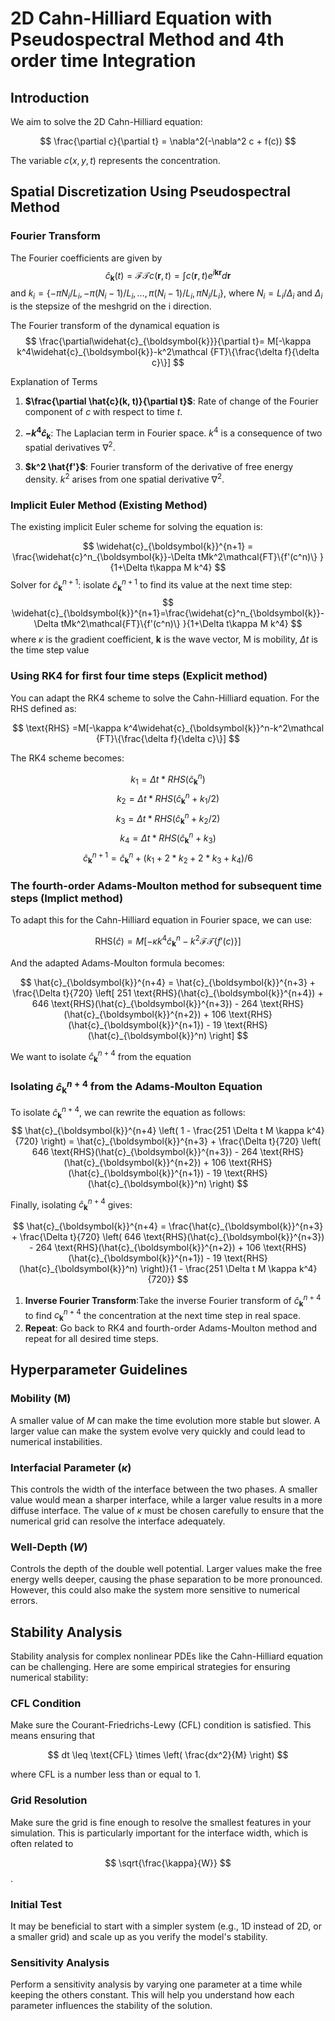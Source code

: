 # 2D Cahn-Hilliard Equation with Pseudospectral Method and 4th order time Integration
## Introduction

We aim to solve the 2D Cahn-Hilliard equation:

$$
\frac{\partial c}{\partial t} = \nabla^2(-\nabla^2 c + f(c))
$$

The variable $c(x,y,t)$ represents the concentration.

## Spatial Discretization Using Pseudospectral Method

### Fourier Transform

The Fourier coefficients are given by 
$$
\widehat{c}_{\boldsymbol{k}}(t)=\mathcal {FT}{c(\boldsymbol{r},t)}=\int c(\boldsymbol{r},t)e^{i\boldsymbol{k}\boldsymbol{r}}d\boldsymbol{r}
$$
and $k_i= \{-\pi N_i/L_i, -\pi(N_i-1)/L_i, \ldots, \pi(N_i-1)/L_i,\pi N_i/L_i\}$, where $N_i = L_i/\Delta_i$  and $\Delta_i$ is the stepsize of the meshgrid on the i direction.

The Fourier transform of the dynamical equation is 
$$
\frac{\partial\widehat{c}_{\boldsymbol{k}}}{\partial t}= M[-\kappa k^4\widehat{c}_{\boldsymbol{k}}-k^2\mathcal {FT}\{\frac{\delta f}{\delta c}\}]
$$

Explanation of Terms

1. **$\frac{\partial \hat{c}(k, t)}{\partial t}$**: Rate of change of the Fourier component of $c$ with respect to time $t$.
  
2. **$-k^4 \hat{c}_{\boldsymbol{k}}$**: The Laplacian term in Fourier space. $k^4$ is a consequence of two spatial derivatives $\nabla^2$.

3. **$k^2 \hat{f'}$**: Fourier transform of the derivative of free energy density. $k^2$ arises from one spatial derivative $\nabla^2$.




### Implicit Euler Method (Existing Method)

The existing implicit Euler scheme for solving the equation is:

$$
\widehat{c}_{\boldsymbol{k}}^{n+1} = \frac{\widehat{c}^n_{\boldsymbol{k}}-\Delta tMk^2\mathcal{FT}\{f'(c^n)\} }{1+\Delta t\kappa M k^4}
$$
Solver for $\widehat{c}_{\boldsymbol{k}}^{n+1}$: isolate $\widehat{c}_{\boldsymbol{k}}^{n+1}$ to find its value at the next time step:
$$
\widehat{c}_{\boldsymbol{k}}^{n+1}=\frac{\widehat{c}^n_{\boldsymbol{k}}-\Delta tMk^2\mathcal{FT}\{f'(c^n)\} }{1+\Delta t\kappa M k^4}
$$
where $\kappa$ is the gradient coefficient, **k** is the wave vector, M is mobility, $\Delta t$ is the time step value

### Using RK4 for first four time steps (Explicit method)

You can adapt the RK4 scheme to solve the Cahn-Hilliard equation. For the RHS defined as:

$$
\text{RHS} =M[-\kappa k^4\widehat{c}_{\boldsymbol{k}}^n-k^2\mathcal {FT}\{\frac{\delta f}{\delta c}\}]
$$

The RK4 scheme becomes:

$$
k_1 = \Delta t * RHS(\hat{c}_{\boldsymbol{k}}^n)
$$
$$
k_2 = \Delta t * RHS(\hat{c}_{\boldsymbol{k}}^n + k_1 / 2)
$$
$$
k_3 = \Delta t * RHS(\hat{c}_{\boldsymbol{k}}^n + k_2 / 2)
$$
$$
k_4 = \Delta t * RHS(\hat{c}_{\boldsymbol{k}}^n + k_3)
$$
$$
\hat{c}_{\boldsymbol{k}}^{n+1} = \hat{c}_{\boldsymbol{k}}^n + (k_1 + 2 * k_2 + 2 * k_3 + k_4) / 6
$$


### The fourth-order Adams-Moulton method for subsequent time steps (Implict method)

To adapt this for the Cahn-Hilliard equation in Fourier space, we can use:

$$
\text{RHS}(\hat{c}) = M[-\kappa k^4 \hat{c}_{\boldsymbol{k}}^n - k^2 \mathcal{FT}\{f'(c)\}]
$$

And the adapted Adams-Moulton formula becomes:

$$
\hat{c}_{\boldsymbol{k}}^{n+4} = \hat{c}_{\boldsymbol{k}}^{n+3} + \frac{\Delta t}{720} \left[ 251 \text{RHS}(\hat{c}_{\boldsymbol{k}}^{n+4}) + 646 \text{RHS}(\hat{c}_{\boldsymbol{k}}^{n+3}) - 264 \text{RHS}(\hat{c}_{\boldsymbol{k}}^{n+2}) + 106 \text{RHS}(\hat{c}_{\boldsymbol{k}}^{n+1}) - 19 \text{RHS}(\hat{c}_{\boldsymbol{k}}^n) \right]
$$


We want to isolate $\hat{c}_{\boldsymbol{k}}^{n+4}$ from the equation 


### Isolating $\hat{c}_{\boldsymbol{k}}^{n+4}$ from the Adams-Moulton Equation



To isolate $\hat{c}_{\boldsymbol{k}}^{n+4}$, we can rewrite the equation as follows:
$$
\hat{c}_{\boldsymbol{k}}^{n+4} \left( 1 - \frac{251 \Delta t M \kappa k^4}{720} \right) = \hat{c}_{\boldsymbol{k}}^{n+3} + \frac{\Delta t}{720} \left( 646 \text{RHS}(\hat{c}_{\boldsymbol{k}}^{n+3}) - 264 \text{RHS}(\hat{c}_{\boldsymbol{k}}^{n+2}) + 106 \text{RHS}(\hat{c}_{\boldsymbol{k}}^{n+1}) - 19 \text{RHS}(\hat{c}_{\boldsymbol{k}}^n) \right)
$$

Finally, isolating $\hat{c}_{\boldsymbol{k}}^{n+4}$ gives:

$$
\hat{c}_{\boldsymbol{k}}^{n+4} = \frac{\hat{c}_{\boldsymbol{k}}^{n+3} + \frac{\Delta t}{720} \left( 646 \text{RHS}(\hat{c}_{\boldsymbol{k}}^{n+3}) - 264 \text{RHS}(\hat{c}_{\boldsymbol{k}}^{n+2}) + 106 \text{RHS}(\hat{c}_{\boldsymbol{k}}^{n+1}) - 19 \text{RHS}(\hat{c}_{\boldsymbol{k}}^n) \right)}{1 - \frac{251 \Delta t M \kappa k^4}{720}}
$$

1. **Inverse Fourier Transform**:Take the inverse Fourier transform of $\widehat{c}_{\boldsymbol{k}}^{n+4}$ to find ${c}_{\boldsymbol{k}}^{n+4}$ the concentration at the next time step in real space.
2. **Repeat**: Go back to RK4 and fourth-order Adams-Moulton method and repeat for all desired time steps.



## Hyperparameter Guidelines

### Mobility (M)
A smaller value of $M$ can make the time evolution more stable but slower. A larger value can make the system evolve very quickly and could lead to numerical instabilities.

### Interfacial Parameter ($\kappa$)
This controls the width of the interface between the two phases. A smaller value would mean a sharper interface, while a larger value results in a more diffuse interface. The value of $\kappa$ must be chosen carefully to ensure that the numerical grid can resolve the interface adequately.

### Well-Depth ($W$)
Controls the depth of the double well potential. Larger values make the free energy wells deeper, causing the phase separation to be more pronounced. However, this could also make the system more sensitive to numerical errors.

## Stability Analysis

Stability analysis for complex nonlinear PDEs like the Cahn-Hilliard equation can be challenging. Here are some empirical strategies for ensuring numerical stability:

### CFL Condition
Make sure the Courant-Friedrichs-Lewy (CFL) condition is satisfied. This means ensuring that

$$
dt \leq \text{CFL} \times \left( \frac{dx^2}{M} \right)
$$

where CFL is a number less than or equal to 1.

### Grid Resolution
Make sure the grid is fine enough to resolve the smallest features in your simulation. This is particularly important for the interface width, which is often related to 

$$
\sqrt{\frac{\kappa}{W}} 
$$.

### Initial Test
It may be beneficial to start with a simpler system (e.g., 1D instead of 2D, or a smaller grid) and scale up as you verify the model's stability.

### Sensitivity Analysis
Perform a sensitivity analysis by varying one parameter at a time while keeping the others constant. This will help you understand how each parameter influences the stability of the solution.

